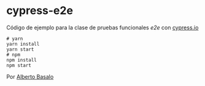 # cypress-e2e

Código de ejemplo para la clase de pruebas funcionales _e2e_ con [cypress.io](https://www.cypress.io/)

```terminal
# yarn
yarn install
yarn start
# npm
npm install
npm start
```

Por [Alberto Basalo](https://escuela.it/teacher/alberto-basalo)
